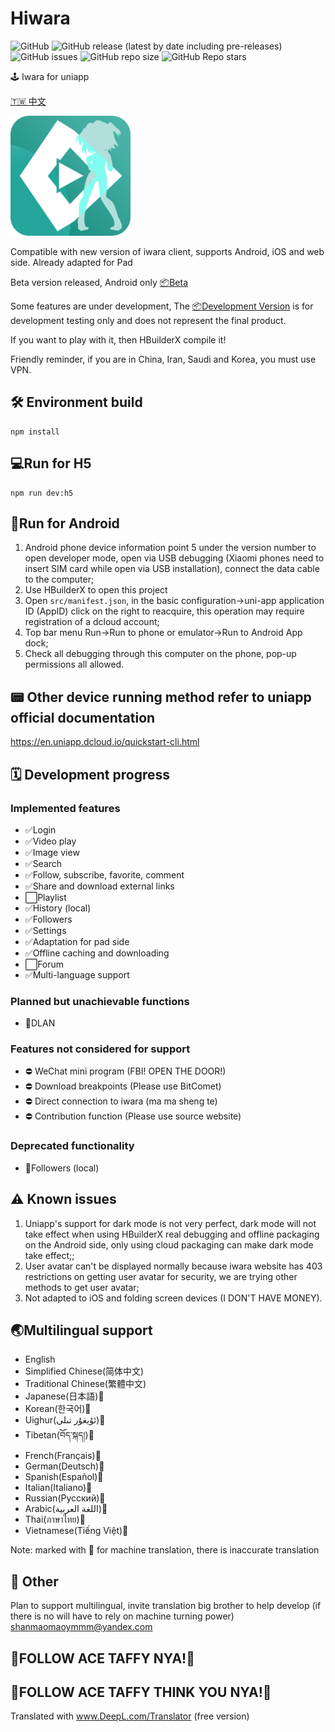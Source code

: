 # Hiwara

![GitHub](https://img.shields.io/github/license/shanmaomaoymmm/hiwara)
![GitHub release (latest by date including pre-releases)](https://img.shields.io/github/v/release/shanmaomaoymmm/hiwara?include_prereleases)
![GitHub issues](https://img.shields.io/github/issues/shanmaomaoymmm/hiwara)
![GitHub repo size](https://img.shields.io/github/repo-size/shanmaomaoymmm/hiwara)
![GitHub Repo stars](https://img.shields.io/github/stars/shanmaomaoymmm/hiwara?style=social)

🕹️ Iwara for uniapp

[🇹🇼 中文](https://github.com/shanmaomaoymmm/hiwara/blob/main/README-zh.md)

<img src="./edit/img/logo.png" style="width:192px;height:192px" />

Compatible with new version of iwara client, supports Android, iOS and web side. Already adapted for Pad

Beta version released, Android only [📦Beta](https://github.com/shanmaomaoymmm/hiwara/releases/latest)

Some features are under development, The [📦Development Version](https://github.com/shanmaomaoymmm/hiwara/releases) is for development testing only and does not represent the final product.

If you want to play with it, then HBuilderX compile it!

Friendly reminder, if you are in China, Iran, Saudi and Korea, you must use VPN.

## 🛠️ Environment build

```
npm install
```

## 💻Run for H5

```
npm run dev:h5
```

## 📱Run for Android

1. Android phone device information point 5 under the version number to open developer mode, open via USB debugging (Xiaomi phones need to insert SIM card while open via USB installation), connect the data cable to the computer;  
2. Use HBuilderX to open this project
3. Open `src/manifest.json`, in the basic configuration->uni-app application ID (AppID) click on the right to reacquire, this operation may require registration of a dcloud account;  
4. Top bar menu Run->Run to phone or emulator->Run to Android App dock;  
5. Check all debugging through this computer on the phone, pop-up permissions all allowed.

## 📟 Other device running method refer to uniapp official documentation

<https://en.uniapp.dcloud.io/quickstart-cli.html>

## 🗓️ Development progress

### Implemented features

* ✅Login
* ✅Video play
* ✅Image view
* ✅Search
* ✅Follow, subscribe, favorite, comment
* ✅Share and download external links
* ⬜Playlist
* ✅History (local)
* ✅Followers
* ✅Settings
* ✅Adaptation for pad side
* ✅Offline caching and downloading
* ⬜Forum
* ✅Multi-language support

### Planned but unachievable functions

* 🛑DLAN

### Features not considered for support

* ⛔ WeChat mini program (FBI! OPEN THE DOOR!)
* ⛔ Download breakpoints (Please use BitComet)
* ⛔ Direct connection to iwara (ma ma sheng te)
* ⛔ Contribution function (Please use source website)

### Deprecated functionality

* 🚮Followers (local)

## ⚠️ Known issues

1. Uniapp's support for dark mode is not very perfect, dark mode will not take effect when using HBuilderX real debugging and offline packaging on the Android side, only using cloud packaging can make dark mode take effect;;  
2. User avatar can't be displayed normally because iwara website has 403 restrictions on getting user avatar for security, we are trying other methods to get user avatar;  
3. Not adapted to iOS and folding screen devices (I DON'T HAVE MONEY).

## 🌏Multilingual support

 * English
 * Simplified Chinese(简体中文)
 * Traditional Chinese(繁體中文)
 * Japanese(日本語)🤖
 * Korean(한국어)🤖
 * Uighur(ئۇيغۇر تىلى)🤖
 * Tibetan(བོད་སྐད།)🤖
 * French(Français)🤖
 * German(Deutsch)🤖
 * Spanish(Español)🤖
 * Italian(Italiano)🤖
 * Russian(Русский)🤖
 * Arabic(اللغة العربية)🤖
 * Thai(ภาษาไทย)🤖
 * Vietnamese(Tiếng Việt)🤖

Note: marked with 🤖 for machine translation, there is inaccurate translation

## 📒 Other

Plan to support multilingual, invite translation big brother to help develop (if there is no will have to rely on machine turning power)  
shanmaomaoymmm@yandex.com

## 🥰FOLLOW ACE TAFFY NYA!🥰
## 🤗FOLLOW ACE TAFFY THINK YOU NYA!🤗

Translated with www.DeepL.com/Translator (free version)
